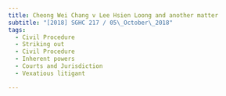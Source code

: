 ```yaml
---
title: Cheong Wei Chang v Lee Hsien Loong and another matter 
subtitle: "[2018] SGHC 217 / 05\_October\_2018"
tags:
  - Civil Procedure
  - Striking out
  - Civil Procedure
  - Inherent powers
  - Courts and Jurisdiction
  - Vexatious litigant

---
```


